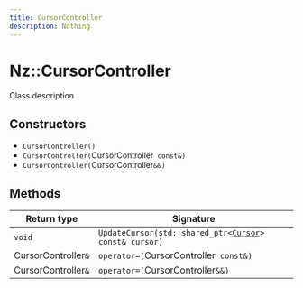 ```yaml
---
title: CursorController
description: Nothing
---
```


# Nz::CursorController

Class description

## Constructors

- `CursorController()`
- `CursorController(`CursorController` const&)`
- `CursorController(`CursorController`&&)`

## Methods

| Return type | Signature |
| ----------- | --------- |
| `void` | `UpdateCursor(std::shared_ptr<`[`Cursor`](documentation/generated/Platform/Cursor.md)`> const& cursor)` |
| CursorController`&` | `operator=(`CursorController` const&)` |
| CursorController`&` | `operator=(`CursorController`&&)` |
